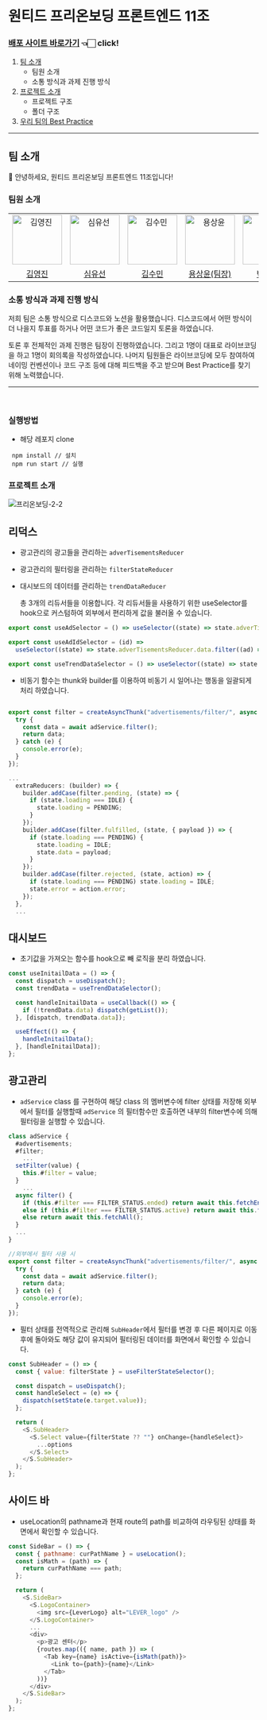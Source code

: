 # 원티드 프리온보딩 프론트엔드 11조

### [배포 사이트 바로가기](https://pre-onboarding-7th-2-2-11.vercel.app/) 👈🏻 click!

1. [팀 소개](#팀-소개)
   - 팀원 소개
   - 소통 방식과 과제 진행 방식
2. [프로젝트 소개](#프로젝트-소개)
   - 프로젝트 구조
   - 폴더 구조
3. [우리 팀의 Best Practice](#우리-팀의-best-practice)

---

## 팀 소개

👋 안녕하세요, 원티드 프리온보딩 프론트엔드 11조입니다!

### 팀원 소개

<table>
  <tr>
    <td align="center">
      <img src="https://avatars.githubusercontent.com/u/97172050?v=4" width="100px;" alt="김영진"/>
    </td>
    <td align="center">
      <img src="https://avatars.githubusercontent.com/u/111304551?v=4" width="100px;" alt="심유선"/>
    </td>
    <td align="center">
      <img src="https://avatars.githubusercontent.com/u/34249911?v=4" width="100px;" alt="김수민"/>
    </td>
    <td align="center">
      <img src="https://avatars.githubusercontent.com/u/64957267?v=4" width="100px;" alt="용상윤"/>
    </td>
    <td align="center">
      <img src="https://avatars.githubusercontent.com/u/80934175?v=4" width="100px;" alt="박채연"/>
    </td>
    <td align="center">
      <img src="https://avatars.githubusercontent.com/u/61973070?v=4" width="100px;" alt="박민주"/>
    </td>
    <td align="center">
      <img src="https://avatars.githubusercontent.com/u/104333720?v=4" width="100px;" alt="정연우"/>
    </td>
  </tr>
  <tr>    
    <td align="center">
      <a href="https://github.com/devyouth94">
        <div>김영진</div>
      </a>
    </td>
    <td align="center">
      <a href="https://github.com/SimYuseon">
        <div>심유선</div>
      </a>
    </td>
    <td align="center">
      <a href="https://github.com/hemudi">
        <div>김수민</div>
      </a>
    </td>
    <td align="center">
      <a href="https://github.com/ryong9rrr">
        <div>용상윤(팀장)</div>
      </a>
    </td>
    <td align="center">
      <a href="https://github.com/chaechae66">
        <div>박채연</div>
      </a>
    </td>
    <td align="center">
      <a href="https://github.com/6mn12j">
        <div>박민주</div>
      </a>
    </td>
    <td align="center">
      <a href="https://github.com/0SCAR0421">
        <div>정연우</div>
      </a>
    </td>
  </tr>
</table>

### 소통 방식과 과제 진행 방식

저희 팀은 소통 방식으로 디스코드와 노션을 활용했습니다. 디스코드에서 어떤 방식이 더 나을지 투표를 하거나 어떤 코드가 좋은 코드일지 토론을 하였습니다.

토론 후 전체적인 과제 진행은 팀장이 진행하였습니다. 그리고 1명이 대표로 라이브코딩을 하고 1명이 회의록을 작성하였습니다. 나머지 팀원들은 라이브코딩에 모두 참여하여 네이밍 컨벤션이나 코드 구조 등에 대해 피드백을 주고 받으며 Best Practice를 찾기 위해 노력했습니다.

---

</br>

### 실행방법

- 해당 레포지 clone

```
 npm install // 설치
 npm run start // 실행
```

### 프로젝트 소개
![프리온보딩-2-2](https://user-images.githubusercontent.com/61973070/200179657-cd0a6144-4de7-40c3-94c8-7998654a3428.gif)

## 리덕스

- 광고관리의 광고들을 관리하는 `adverTisementsReducer`
- 광고관리의 필터링을 관리하는 `filterStateReducer`
- 대시보드의 데이터를 관리하는 `trendDataReducer`

  총 3개의 리듀서들을 이용합니다.
  각 리듀서들을 사용하기 위한 useSelector를 hook으로 커스텀하여 외부에서 편리하게 값을 불러올 수 있습니다.

```javascript
export const useAdSelector = () => useSelector((state) => state.adverTisementsReducer);

export const useAdIdSelector = (id) =>
  useSelector((state) => state.adverTisementsReducer.data.filter((ad) => ad.id === id))[0];

export const useTrendDataSelector = () => useSelector((state) => state.trendDataReducer);
```

- 비동기 함수는 thunk와 builder를 이용하여 비동기 시 일어나는 행동을 일괄되게 처리 하였습니다.

```javascript

export const filter = createAsyncThunk("advertisements/filter/", async () => {
  try {
    const data = await adService.filter();
    return data;
  } catch (e) {
    console.error(e);
  }
});

...
  extraReducers: (builder) => {
    builder.addCase(filter.pending, (state) => {
      if (state.loading === IDLE) {
        state.loading = PENDING;
      }
    });
    builder.addCase(filter.fulfilled, (state, { payload }) => {
      if (state.loading === PENDING) {
        state.loading = IDLE;
        state.data = payload;
      }
    });
    builder.addCase(filter.rejected, (state, action) => {
      if (state.loading === PENDING) state.loading = IDLE;
      state.error = action.error;
    });
  },
  ...
```

## 대시보드

- 초기값을 가져오는 함수를 hook으로 빼 로직을 분리 하였습니다.

```javascript
const useInitailData = () => {
  const dispatch = useDispatch();
  const trendData = useTrendDataSelector();

  const handleInitailData = useCallback(() => {
    if (!trendData.data) dispatch(getList());
  }, [dispatch, trendData.data]);

  useEffect(() => {
    handleInitailData();
  }, [handleInitailData]);
};
```

## 광고관리

- `adService` class 를 구현하여 해당 class 의 멤버변수에 filter 상태를 저장해 외부에서 필터를 실행할때 `adService` 의 필터함수만 호출하면 내부의 filter변수에 의해 필터링을 실행할 수 있습니다.

```javascript
class adService {
  #advertisements;
  #filter;
	...
  setFilter(value) {
    this.#filter = value;
  }
	...
  async filter() {
    if (this.#filter === FILTER_STATUS.ended) return await this.fetchEnded();
    else if (this.#filter === FILTER_STATUS.active) return await this.fetchOnGOing();
    else return await this.fetchAll();
  }
  ...
}

//외부에서 필터 사용 시
export const filter = createAsyncThunk("advertisements/filter/", async () => {
  try {
    const data = await adService.filter();
    return data;
  } catch (e) {
    console.error(e);
  }
});

```

- 필터 상태를 전역적으로 관리해 `SubHeader`에서 필터를 변경 후 다른 페이지로 이동 후에 돌아와도 해당 값이 유지되어 필터링된 데이터를 화면에서 확인할 수 있습니다.

```javascript
const SubHeader = () => {
  const { value: filterState } = useFilterStateSelector();

  const dispatch = useDispatch();
  const handleSelect = (e) => {
    dispatch(setState(e.target.value));
  };

  return (
    <S.SubHeader>
      <S.Select value={filterState ?? ""} onChange={handleSelect}>
        ...options
      </S.Select>
    </S.SubHeader>
  );
};
```

## 사이드 바

- useLocation의 pathname과 현재 route의 path를 비교하여 라우팅된 상태를 화면에서 확인할 수 있습니다.

```javascript
const SideBar = () => {
  const { pathname: curPathName } = useLocation();
  const isMath = (path) => {
    return curPathName === path;
  };

  return (
    <S.SideBar>
      <S.LogoContainer>
        <img src={LeverLogo} alt="LEVER_logo" />
      </S.LogoContainer>
      ...
      <div>
        <p>광고 센터</p>
        {routes.map(({ name, path }) => (
          <Tab key={name} isActive={isMath(path)}>
            <Link to={path}>{name}</Link>
          </Tab>
        ))}
      </div>
    </S.SideBar>
  );
};
```
